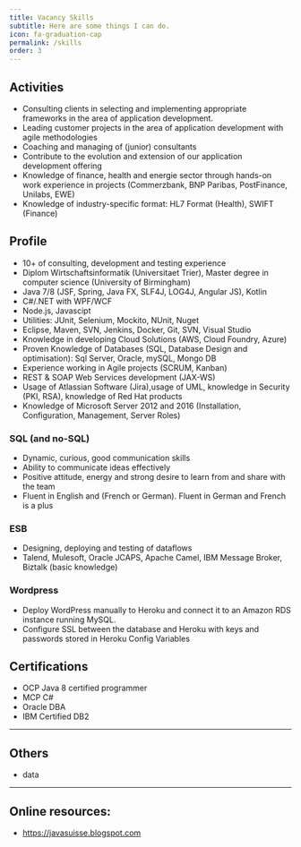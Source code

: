 ```yaml
---
title: Vacancy Skills
subtitle: Here are some things I can do.
icon: fa-graduation-cap
permalink: /skills
order: 3
---
```

## Activities
* Consulting clients in selecting and implementing appropriate frameworks in the area of application development.
* Leading customer projects in the area of application development with agile methodologies
* Coaching and managing of (junior) consultants
* Contribute to the evolution and extension of our application development offering
* Knowledge of finance, health and energie sector through hands-on work experience in projects (Commerzbank, BNP Paribas, PostFinance, Unilabs, EWE)
* Knowledge of industry-specific format: HL7 Format (Health), SWIFT (Finance)

## Profile
* 10+ of consulting, development and testing experience
* Diplom Wirtschaftsinformatik (Universitaet Trier), Master degree in computer science (University of Birmingham)
* Java 7/8 (JSF, Spring, Java FX, SLF4J, LOG4J, Angular JS), Kotlin
* C#/.NET with WPF/WCF
* Node.js, Javascipt
* Utilities: JUnit, Selenium, Mockito, NUnit, Nuget
* Eclipse, Maven, SVN, Jenkins, Docker, Git, SVN, Visual Studio
* Knowledge in developing Cloud Solutions (AWS, Cloud Foundry, Azure)
* Proven Knowledge of Databases (SQL, Database Design and optimisation): Sql Server, Oracle, mySQL, Mongo DB
* Experience working in Agile projects (SCRUM, Kanban)
* REST & SOAP Web Services development (JAX-WS)
* Usage of Atlassian Software (Jira),usage of UML, knowledge in Security (PKI, RSA), knowledge of Red Hat products
* Knowledge of Microsoft Server 2012 and 2016 (Installation, Configuration, Management, Server Roles)

### SQL (and no-SQL)
* Dynamic, curious, good communication skills 
* Ability to communicate ideas effectively
* Positive attitude, energy and strong desire to learn from and share with the team
* Fluent in English and (French or German). Fluent in German and French is a plus

### ESB
* Designing, deploying and testing of dataflows 
* Talend, Mulesoft, Oracle JCAPS, Apache Camel, IBM Message Broker, Biztalk (basic knowledge)

### Wordpress
* Deploy WordPress manually to Heroku and connect it to an Amazon RDS instance running MySQL.
* Configure SSL between the database and Heroku with keys and passwords stored in Heroku Config Variables

## Certifications

* OCP Java 8 certified programmer
* MCP C#
* Oracle DBA
* IBM Certified DB2

-----------------

## Others

* data

-----------------

## Online resources:

* https://javasuisse.blogspot.com
